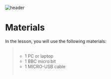 ![header](assets/header.png)

# Materials

In the lesson, you will use the following materials:

<blockquote>
  <ul style="list-style-type:circle;">
    <br>
    <li>1 PC or laptop</li>
    <li>1 BBC micro:bit</li>
    <li>1 MICRO-USB cable</li>
    <br>
  </ul>
</blockquote>
